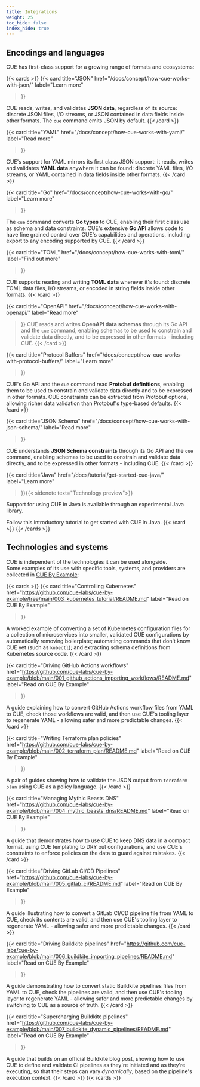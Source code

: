 ```yaml
---
title: Integrations
weight: 25
toc_hide: false
index_hide: true
---
```


## Encodings and languages

CUE has first-class support for a growing range of formats and ecosystems:

{{< cards >}}
{{< card
    title="JSON"
    href="/docs/concept/how-cue-works-with-json/"
    label="Learn more"
 >}}

CUE reads, writes, and validates **JSON data**, regardless of its source:
discrete JSON files, I/O streams, or JSON contained in data fields inside
other formats. The `cue` command emits JSON by default.
{{< /card >}}

{{< card
    title="YAML"
    href="/docs/concept/how-cue-works-with-yaml/"
    label="Read more"
>}}

CUE's support for YAML mirrors its first class JSON support: it reads, writes
and validates **YAML data** anywhere it can be found: discrete YAML files, I/O
streams, or YAML contained in data fields inside other formats.
{{< /card >}}

{{< card
    title="Go"
    href="/docs/concept/how-cue-works-with-go/"
    label="Learn more"
>}}

The `cue` command converts **Go types** to CUE, enabling their first class use as
schema and data constraints. CUE's extensive **Go API** allows code to have
fine grained control over CUE's capabilities and operations, including
export to any encoding supported by CUE.
{{< /card >}}

{{< card
    title="TOML"
    href="/docs/concept/how-cue-works-with-toml/"
    label="Find out more"
>}}

CUE supports reading and writing **TOML data** wherever it's found: discrete
TOML data files, I/O streams, or encoded in string fields inside other formats.
{{< /card >}}

{{< card
    title="OpenAPI"
    href="/docs/concept/how-cue-works-with-openapi/"
    label="Read more"
>}}
CUE reads and writes **OpenAPI data schemas** through its Go API and the `cue`
command, enabling schemas to be used to constrain and validate data directly,
and to be expressed in other formats - including CUE.
{{< /card >}}

{{< card
    title="Protocol Buffers"
    href="/docs/concept/how-cue-works-with-protocol-buffers/"
    label="Learn more"
>}}

CUE's Go API and the `cue` command read **Protobuf definitions**, enabling them
to be used to constrain and validate data directly and to be expressed in other
formats. CUE constraints can be extracted from Protobuf options, allowing
richer data validation than Protobuf's type-based defaults.
{{< /card >}}

{{< card
    title="JSON Schema"
    href="/docs/concept/how-cue-works-with-json-schema/"
    label="Read more"
>}}

CUE understands **JSON Schema constraints** through its Go API and the `cue`
command, enabling schemas to be used to constrain and validate data directly,
and to be expressed in other formats - including CUE.
{{< /card >}}

{{< card
    title="Java"
    href="/docs/tutorial/get-started-cue-java/"
    label="Learn more"
>}}{{< sidenote text="Technology preview">}}

Support for using CUE in Java is available through an experimental Java library.

Follow this introductory tutorial to get started with CUE in Java.
{{< /card >}}
{{< /cards >}}

## Technologies and systems

CUE is independent of the technologies it can be used alongside.\
Some examples of its use with specific tools, systems, and providers are collected in
[CUE By Example](https://github.com/cue-labs/cue-by-example/):

{{< cards >}}
{{< card
    title="Controlling Kubernetes"
    href="https://github.com/cue-labs/cue-by-example/tree/main/003_kubernetes_tutorial/README.md"
    label="Read on CUE By Example"
>}}

A worked example of converting a set of Kubernetes configuration files
for a collection of microservices into smaller, validated CUE configurations by
automatically removing boilerplate;
automating commands that don't know CUE yet (such as `kubectl`);
and extracting schema definitions from Kubernetes source code.
{{< /card >}}

{{< card
    title="Driving GitHub Actions workflows"
    href="https://github.com/cue-labs/cue-by-example/blob/main/001_github_actions_importing_workflows/README.md"
    label="Read on CUE By Example"
>}}

A guide explaining how to convert GitHub Actions workflow files from YAML to
CUE, check those workflows are valid, and then use CUE's tooling layer to
regenerate YAML - allowing safer and more predictable changes.
{{< /card >}}

{{< card
    title="Writing Terraform plan policies"
    href="https://github.com/cue-labs/cue-by-example/blob/main/002_terraform_plan/README.md"
    label="Read on CUE By Example"
>}}

A pair of guides showing how to validate the JSON output from `terraform plan` using CUE as a policy language.
{{< /card >}}

{{< card
    title="Managing Mythic Beasts DNS"
    href="https://github.com/cue-labs/cue-by-example/blob/main/004_mythic_beasts_dns/README.md"
    label="Read on CUE By Example"
>}}

A guide that demonstrates how to use CUE to keep DNS data in a compact format,
using CUE templating to DRY out configurations, and use CUE's constraints to
enforce policies on the data to guard against mistakes.
{{< /card >}}

{{< card
    title="Driving GitLab CI/CD Pipelines"
    href="https://github.com/cue-labs/cue-by-example/blob/main/005_gitlab_ci/README.md"
    label="Read on CUE By Example"
>}}

A guide illustrating how to convert a GitLab CI/CD pipeline file from YAML to
CUE, check its contents are valid, and then use CUE's tooling layer to
regenerate YAML - allowing safer and more predictable changes.
{{< /card >}}

{{< card
    title="Driving Buildkite pipelines"
    href="https://github.com/cue-labs/cue-by-example/blob/main/006_buildkite_importing_pipelines/README.md"
    label="Read on CUE By Example"
>}}

A guide demonstrating how to convert static Buildkite pipelines files from YAML to
CUE, check the pipelines are valid, and then use CUE's tooling layer to
regenerate YAML - allowing safer and more predictable changes by switching to CUE as a source of truth.
{{< /card >}}

{{< card
    title="Supercharging Buildkite pipelines"
    href="https://github.com/cue-labs/cue-by-example/blob/main/007_buildkite_dynamic_pipelines/README.md"
    label="Read on CUE By Example"
>}}

A guide that builds on an official Buildkite blog post, showing how to use CUE
to define and validate CI pipelines as they're initiated and as they're
executing, so that their steps can vary *dynamically*, based on the pipeline's
execution context.
{{< /card >}}
{{< /cards >}}
